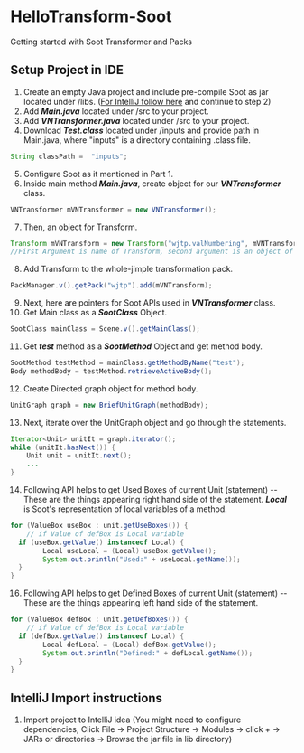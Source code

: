 # HelloTransform-Soot
Getting started with Soot Transformer and Packs

## Setup Project in IDE
1. Create an empty Java project and include pre-compile Soot as jar located under /libs. ([For IntelliJ follow here](#IntelliJ-Import-instructions) and continue to step 2)
2. Add ***Main.java*** located under /src to your project. 
3. Add ***VNTransformer.java*** located under /src to your project.
4. Download ***Test.class*** located under /inputs and provide path in Main.java, where "inputs" is a directory containing .class file. 
```java
String classPath =  "inputs";
```
5. Configure Soot as it mentioned in Part 1.
6. Inside main method ***Main.java***, create object for our ***VNTransformer*** class.
```java
VNTransformer mVNTransformer = new VNTransformer();
```
7. Then, an object for Transform. 
```java
Transform mVNTransform = new Transform("wjtp.valNumbering", mVNTransformer);
//First Argument is name of Transform, second argument is an object of our Transformer
```
8. Add Transform to the whole-jimple transformation pack.
```java
PackManager.v().getPack("wjtp").add(mVNTransform);
```
9. Next, here are pointers for Soot APIs used in ***VNTransformer***  class.
10. Get Main class as a ***SootClass*** Object.
```java
SootClass mainClass = Scene.v().getMainClass();
```
11. Get ***test*** method as a ***SootMethod*** Object and get method body.
```java
SootMethod testMethod = mainClass.getMethodByName("test");
Body methodBody = testMethod.retrieveActiveBody();
```
12. Create Directed graph object for method body.
```java
UnitGraph graph = new BriefUnitGraph(methodBody);
```
13. Next, iterate over the UnitGraph object and go through the statements. 
```java
Iterator<Unit> unitIt = graph.iterator();  
while (unitIt.hasNext()) { 
	Unit unit = unitIt.next();
	...
}
```
14. Following API helps to get Used Boxes of current Unit (statement) -- These are the things appearing right hand side of the statement. ***Local*** is Soot's representation of local variables of a method. 
```java
for (ValueBox useBox : unit.getUseBoxes()) {  
    // if Value of defBox is Local variable  
  if (useBox.getValue() instanceof Local) {  
        Local useLocal = (Local) useBox.getValue();  
		System.out.println("Used:" + useLocal.getName());  
  }  
}
```
16. Following API helps to get Defined Boxes of current Unit (statement) -- These are the things appearing left hand side of the statement.
```java
for (ValueBox defBox : unit.getDefBoxes()) {  
    // if Value of defBox is Local variable  
  if (defBox.getValue() instanceof Local) {  
        Local defLocal = (Local) defBox.getValue();  
		System.out.println("Defined:" + defLocal.getName());  
  }  
}
```


## IntelliJ Import instructions
1. Import project to IntelliJ idea (You might need to configure dependencies, Click File → Project Structure → Modules → click + → JARs or directories → Browse the jar file in lib directory) 
